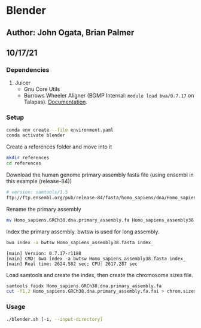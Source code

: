 # Blender
## Author: John Ogata, Brian Palmer
## 10/17/21


### Dependencies
 1. Juicer
 	* Gnu Core Utils
 	* Burrows Wheeler Aligner (BGMP Internal: `module load bwa/0.7.17` on Talapas). [Documentation]('https://hcc.unl.edu/docs/applications/app_specific/bioinformatics_tools/alignment_tools/bwa/running_bwa_commands/').

### Setup
```bash
conda env create --file environment.yaml
conda activate blender
````

Create a references folder and move into it
```bash
mkdir references
cd references
```

Download the human genome primary assembly fasta file (using ensembl in this example (release-84))
```bash
# version: samtools/1.5
ftp://ftp.ensembl.org/pub/release-84/fasta/homo_sapiens/dna/Homo_sapiens.GRCh38.dna.primary_assembly.fa.gz
```

Rename the primary assembly
```bash
mv Homo_sapiens.GRCh38.dna.primary_assembly.fa Homo_sapiens_assembly38.fasta
```

Index the primary assembly. bwtsw is used for long assembly.
```bash
bwa index -a bwtsw Homo_sapiens_assembly38.fasta index_
```
```
[main] Version: 0.7.17-r1188
[main] CMD: bwa index -a bwtsw Homo_sapiens_assembly38.fasta index_
[main] Real time: 2624.582 sec; CPU: 2617.287 sec
```

Load samtools and create the index, then create the chromosome sizes file. 
```bash
samtools faidx Homo_sapiens.GRCh38.dna.primary_assembly.fa
cut -f1,2 Homo_sapiens.GRCh38.dna.primary_assembly.fa.fai > chrom.sizes
```

### Usage
```bash
./blender.sh [-i, --input-directory]
```


